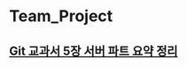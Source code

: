 # Team_Project

## [Git 교과서 5장 서버 파트 요약 정리](https://github.com/MSYJ1234/Team_Project/blob/main/Server5.md "5장 요약")
